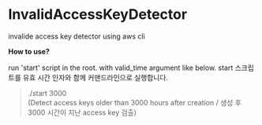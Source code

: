 # InvalidAccessKeyDetector
invalide access key detector using aws cli


**How to use?**

run 'start' script in the root. with valid_time argument like below.
start 스크립트를 유효 시간 인자와 함께 커맨드라인으로 실행합니다.

> ./start 3000  
> (Detect access keys older than 3000 hours after creation / 생성 후 3000 시간이 지난 access key 검출)
